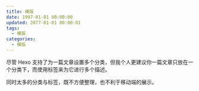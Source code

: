 ```yaml
---
title: 模版
date: 1997-01-01 00:00:00
updated: 2077-01-01 00:00:01
tags:
  - 模版
categories:
  - 模版
---
```

尽管 Hexo 支持了为一篇文章设置多个分类，但我个人更建议你一篇文章只放在一个分类下，而使用标签来为它进行多个描述。

同时太多的分类与标签，既不方便整理，也不利于移动端的展示。
